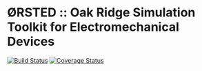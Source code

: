 # ØRSTED :: Oak Ridge Simulation Toolkit for Electromechanical Devices
[![Build Status](https://travis-ci.org/JasonPries/Oersted.svg?branch=vs2cmake)](https://travis-ci.org/JasonPries/Oersted)
[![Coverage Status](https://coveralls.io/repos/github/JasonPries/Oersted/badge.svg?branch=vs2cmake)](https://coveralls.io/github/JasonPries/Oersted?branch=vs2cmake)